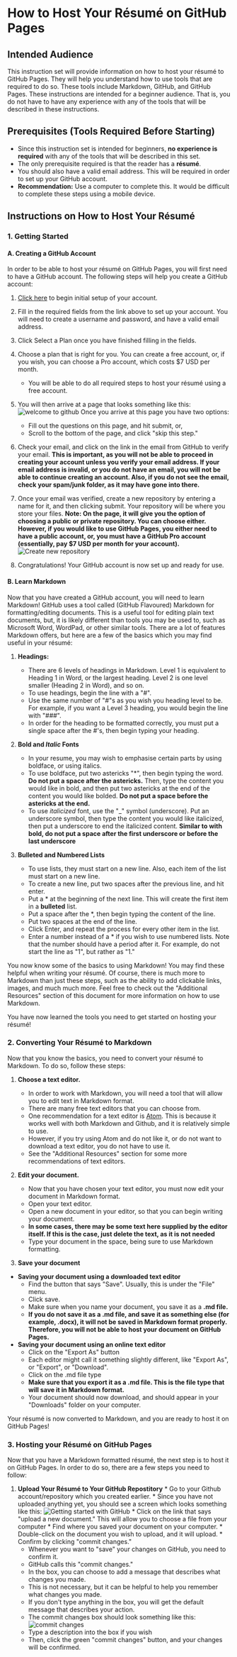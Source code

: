 # How to Host Your Résumé on GitHub Pages

## Intended Audience
This instruction set will provide information on how to host your résumé to GitHub Pages. They will help you understand how to use tools that are required to do so. These tools include Markdown, GitHub, and GitHub Pages. These instructions are intended for a beginner audience. That is, you do not have to have any experience with any of the tools that will be described in these instructions.

## Prerequisites (Tools Required Before Starting)
 * Since this instruction set is intended for beginners, **no experience is required** with any of the tools that will be described in this set.
 * The only prerequisite required is that the reader has a **résumé**.
 * You should also have a valid email address. This will be required in order to set up your GitHub account.
 * **Recommendation:** Use a computer to complete this. It would be difficult to complete these steps using a mobile device. 
 
 ## Instructions on How to Host Your Résumé 
 
 ### 1. Getting Started
 ####   A. Creating a GitHub Account
   In order to be able to host your résumé on GitHub Pages, you will first need to have a GitHub account. The following steps will help you create a GitHub account:   
   1. [Click here](https://github.com/join) to begin initial setup of your account.
   2. Fill in the required fields from the link above to set up your account. You will need to create a username and password, and have a valid email address.
   3. Click Select a Plan once you have finished filling in the fields. 
   4. Choose a plan that is right for you. You can create a free account, or, if you wish, you can choose a Pro account, which costs $7 USD per month.  
      * You will be able to do all required steps to host your résumé using a free account.
   5. You will then arrive at a page that looks something like this: ![welcome to github](https://user-images.githubusercontent.com/57049086/67638774-93dd4900-f8b6-11e9-87b9-acaa70c4e041.JPG)
      Once you arrive at this page you have two options:  
       * Fill out the questions on this page, and hit submit, or,  
       * Scroll to the bottom of the page, and click "skip this step."
          
   6. Check your email, and click on the link in the email from GitHub to verify your email. **This is important, as you will not be able to proceed in creating your account unless you verify your email address. If your email address is invalid, or you do not have an email, you will not be able to continue creating an account. Also, if you do not see the email, check your spam/junk folder, as it may have gone into there.**
  7. Once your email was verified, create a new repository by entering a name for it, and then clicking submit. Your repository will be where you store your files. **Note: On the page, it will give you the option of choosing a public or private repository. You can choose either. However, if you would like to use GitHub Pages, you either need to have a public account, or, you must have a GitHub Pro account (essentially, pay $7 USD per month for your account).**
  ![Create new repository](https://user-images.githubusercontent.com/57049086/67639423-6ba51880-f8bd-11e9-9bfd-d7cf7545511d.JPG)

  8. Congratulations! Your GitHub account is now set up and ready for use.
  
#### B. Learn Markdown
 Now that you have created a GitHub account, you will need to learn Markdown! GitHub uses a tool called (GitHub Flavoured) Markdown for formatting/editing documents. This is a useful tool for editing plain text documents, but, it is likely different than tools you may be used to, such as Microsoft Word, WordPad, or other similar tools. There are a lot of features Markdown offers, but here are a few of the basics which you may find useful in your résumé:   
 1. **Headings:**   
    * There are 6 levels of headings in Markdown. Level 1 is equivalent to Heading 1 in Word, or the largest heading. Level 2 is one level smaller (Heading 2 in Word), and so on.   
    * To use headings, begin the line with a "#".  
    * Use the same number of "#"s as you wish you heading level to be. For example, if you want a Level 3 heading, you would begin the line with "###".  
    * In order for the heading to be formatted correctly, you must put a single space after the #'s, then begin typing your heading.
 2. **Bold and _Italic_ Fonts**  
    * In your resume, you may wish to emphasise certain parts by using boldface, or using italics.  
    * To use boldface, put two astericks "*", then begin typing the word. **Do not put a space after the astericks.** Then, type the content you would like in bold, and then put two astericks at the end of the content you would like bolded. **Do not put a space before the astericks at the end.**  
    * To use _italicized_ font, use the "_" symbol (underscore). Put an underscore symbol, then type the content you would like italicized, then put a underscore to end the italicized content. **Similar to with bold, do not put a space after the first underscore or before the last underscore**  
 
 3. **Bulleted and Numbered Lists**    
    * To use lists, they must start on a new line. Also, each item of the list must start on a new line.  
    * To create a new line, put two spaces after the previous line, and hit enter.   
    * Put a * at the beginning of the next line. This will create the first item in a **bulleted** list.
    * Put a space after the *, then begin typing the content of the line.
    * Put two spaces at the end of the line. 
    * Click Enter, and repeat the process for every other item in the list. 
    * Enter a number instead of a * if you wish to use numbered lists. Note that the number should have a period after it. For example, do not start the line as "1", but rather as "1."
 
You now know some of the basics to using Markdown! You may find these helpful when writing your résumé. Of course, there is much more to Markdown than just these steps, such as the ability to add clickable links, images, and much much more. Feel free to check out the "Additional Resources" section of this document for more information on how to use Markdown.

You have now learned the tools you need to get started on hosting your résumé! 

### 2. Converting Your Résumé to Markdown 

Now that you know the basics, you need to convert your résumé to Markdown. To do so, follow these steps:
1. **Choose a text editor.**  
   * In order to work with Markdown, you will need a tool that will allow you to edit text in Markdown format.
   * There are many free text editors that you can choose from. 
   * One recommendation for a text editor is [Atom](https://atom.io/). This is because it works well with both Markdown and Github, and it is relatively simple to use.
   * However, if you try using Atom and do not like it, or do not want to download a text editor, you do not have to use it. 
   * See the "Additional Resources" section for some more recommendations of text editors.

2. **Edit your document.**
    * Now that you have chosen your text editor, you must now edit your document in Markdown format. 
    * Open your text editor.
    * Open a new document in your editor, so that you can begin writing your document.
    * **In some cases, there may be some text here supplied by the editor itself. If this is the case, just delete the text, as it is not needed**
    * Type your document in the space, being sure to use Markdown formatting.

3. **Save your document**   
  * **Saving your document using a downloaded text editor**
    * Find the button that says "Save". Usually, this is under the "File" menu. 
    * Click save.
    * Make sure when you name your document, you save it as a **.md file.**
    * **If you do not save it as a .md file, and save it as something else (for example, .docx), it will not be saved in Markdown format properly. Therefore, you will not be able to host your document on GitHub Pages.**  
 * **Saving your document using an online text editor**
    * Click on the "Export As" button
     * Each editor might call it something slightly different, like "Export As", or "Export", or "Download".
    * Click on the .md file type
     * **Make sure that you export it as a .md file. This is the file type that will save it in Markdown format.** 
    * Your document should now download, and should appear in your "Downloads" folder on your computer.
    
  Your résumé is now converted to Markdown, and you are ready to host it on GitHub Pages!
  
  ### 3. **Hosting your Résumé on GitHub Pages**
  Now that you have a Markdown formatted résumé, the next step is to host it on GitHub Pages. In order to do so, there are a few steps you need to follow: 
   1. **Upload Your Résumé to Your GitHub Repostitory**
     * Go to your Github account/repository which you created earlier. 
     * Since you have not uploaded anything yet, you should see a screen which looks something like this: 
      ![Getting started with GitHub](https://user-images.githubusercontent.com/57049086/67641981-16750100-f8d5-11e9-9aea-e000a76fe9dd.JPG)
     * Click on the link that says "upload a new document." This will allow you to choose a file from your computer
     * Find where you saved your document on your computer.
     * Double-click on the document you wish to upload, and it will upload. 
     * Confirm by clicking "commit changes." 
      * Whenever you want to "save" your changes on GitHub, you need to confirm it.
      * GitHub calls this "commit changes."
      * In the box, you can choose to add a message that describes what changes you made. 
      * This is not necessary, but it can be helpful to help you remember what changes you made.
      * If you don't type anything in the box, you will get the default message that describes your action.
      * The commit changes box should look something like this: 
       ![commit changes](https://user-images.githubusercontent.com/57049086/67642143-c9922a00-f8d6-11e9-9350-974d20b44fa8.JPG)
      * Type a description into the box if you wish
      * Then, click the green "commit changes" button, and your changes will be confirmed.
    

